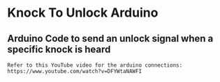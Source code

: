 # Knock To Unlock Arduino

## Arduino Code to send an unlock signal when a specific knock is heard
    Refer to this YouTube video for the arduino connections:  
    https://www.youtube.com/watch?v=DFYWtaNAWFI
    

